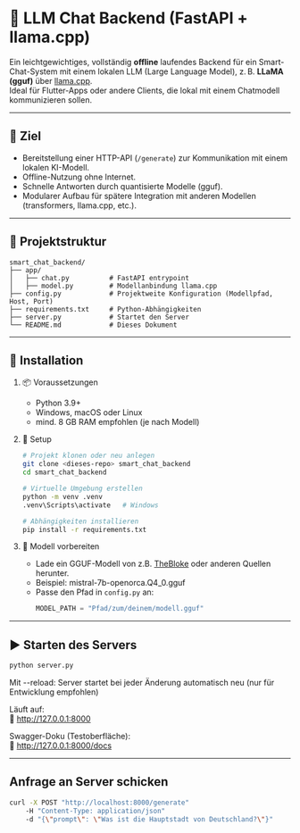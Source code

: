 # 🧠 LLM Chat Backend (FastAPI + llama.cpp)

Ein leichtgewichtiges, vollständig **offline** laufendes Backend für ein Smart-Chat-System mit einem lokalen LLM (Large Language Model), z. B. **LLaMA (gguf)** über [llama.cpp](https://github.com/ggerganov/llama.cpp).  
Ideal für Flutter-Apps oder andere Clients, die lokal mit einem Chatmodell kommunizieren sollen.

---

## 🎯 Ziel

- Bereitstellung einer HTTP-API (`/generate`) zur Kommunikation mit einem lokalen KI-Modell.
- Offline-Nutzung ohne Internet.
- Schnelle Antworten durch quantisierte Modelle (gguf).
- Modularer Aufbau für spätere Integration mit anderen Modellen (transformers, llama.cpp, etc.).

---

## 📁 Projektstruktur

```plaintext
smart_chat_backend/
├── app/
│   ├── chat.py          # FastAPI entrypoint
│   ├── model.py         # Modellanbindung llama.cpp
├── config.py            # Projektweite Konfiguration (Modellpfad, Host, Port)
├── requirements.txt     # Python-Abhängigkeiten
├── server.py            # Startet den Server
└── README.md            # Dieses Dokument
```

---

## 🚀 Installation

1. 📦 Voraussetzungen

    - Python 3.9+
    - Windows, macOS oder Linux
    - mind. 8 GB RAM empfohlen (je nach Modell)

2. 🔧 Setup

    ```sh
    # Projekt klonen oder neu anlegen
    git clone <dieses-repo> smart_chat_backend
    cd smart_chat_backend

    # Virtuelle Umgebung erstellen
    python -m venv .venv
    .venv\Scripts\activate   # Windows

    # Abhängigkeiten installieren
    pip install -r requirements.txt
    ```

3. 🧠 Modell vorbereiten

    - Lade ein GGUF-Modell von z.B. [TheBloke](https://huggingface.co/TheBloke) oder anderen Quellen herunter.
    - Beispiel: mistral-7b-openorca.Q4_0.gguf
    - Passe den Pfad in `config.py` an:
      ```python
      MODEL_PATH = "Pfad/zum/deinem/modell.gguf"
      ```

---

## ▶️ Starten des Servers

```sh
python server.py
```
Mit --reload: Server startet bei jeder Änderung automatisch neu (nur für Entwicklung empfohlen)

Läuft auf:  
📍 http://127.0.0.1:8000

Swagger-Doku (Testoberfläche):  
📄 http://127.0.0.1:8000/docs

---

## Anfrage an Server schicken

```sh
curl -X POST "http://localhost:8000/generate" 
    -H "Content-Type: application/json" 
    -d "{\"prompt\": \"Was ist die Hauptstadt von Deutschland?\"}"
```


